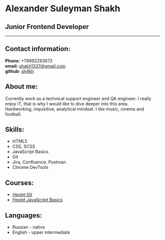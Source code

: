 # Alexander Suleyman Shakh
## Junior Frontend Developer
********
## Contact information:  
**Phone:** +79992293672  
**email:** shakh1337@gmail.com  
**github:** [sh4kh](https://github.com/sh4kh)  
## About me: 
Currently work as a technical support engineer and QA engineer. I really enjoy IT, that is why I would like to dive deeper into this area.  
Hardworking, inquisitive, analytical mindset.  I like music, cinema and football.  
## Skills:
* HTML5
* CSS, SCSS
* JavaScript Basics
* Git 
* Jira, Confluence, Postman 
* Chrome DevTools  
## Courses:
* [Hexlet Git](https://ru.hexlet.io/courses/intro_to_git)
* [Hexlet JavaScript Basics](https://ru.hexlet.io/courses/js-basics)
## Languages:
* Russian - native 
* English - upper intermediate

